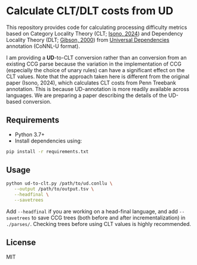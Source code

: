 # Calculate CLT/DLT costs from UD
This repository provides code for calculating processing difficulty metrics based on Category Locality Theory (CLT; [Isono, 2024](https://doi.org/10.1016/j.cognition.2024.105766)) and Dependency Locality Theory (DLT; [Gibson, 2000](https://tedlab.mit.edu/tedlab_website/researchpapers/Gibson_2000_DLT.pdf)) from [Universal Dependencies](https://universaldependencies.org/) annotation (CoNNL-U format).

I am providing a **UD**-to-CLT conversion rather than an conversion from an existing CCG parse because the variation in the implementation of CCG (especially the choice of unary rules) can have a significant effect on the CLT values. Note that the approach taken here is different from the original paper (Isono, 2024), which calculates CLT costs from Penn Treebank annotation. This is because UD-annotation is more readily available across languages. We are preparing a paper describing the details of the UD-based conversion.

## Requirements
- Python 3.7+
- Install dependencies using:

```bash
pip install -r requirements.txt
```

## Usage
```bash
python ud-to-clt.py /path/to/ud.conllu \
   --output /path/to/output.tsv \
   --headfinal \
   --savetrees
```
Add `--headfinal` if you are working on a head-final language, and add `--savetrees` to save CCG trees (both before and after incrementalization) in `./parses/`. Checking trees before using CLT values is highly recommended.

## License
MIT
